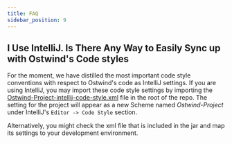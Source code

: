 ```yaml
---
title: FAQ
sidebar_position: 9
---
```


[//]: # (Copyright 2024 Jiaqi Liu)

[//]: # (Licensed under the Apache License, Version 2.0 &#40;the "License"&#41;;)
[//]: # (you may not use this file except in compliance with the License.)
[//]: # (You may obtain a copy of the License at)

[//]: # (    http://www.apache.org/licenses/LICENSE-2.0)

[//]: # (Unless required by applicable law or agreed to in writing, software)
[//]: # (distributed under the License is distributed on an "AS IS" BASIS,)
[//]: # (WITHOUT WARRANTIES OR CONDITIONS OF ANY KIND, either express or implied.)
[//]: # (See the License for the specific language governing permissions and)
[//]: # (limitations under the License.)

I Use IntelliJ. Is There Any Way to Easily Sync up with Ostwind's Code styles
----------------------------------------------------------------------------

For the moment, we have distilled the most important code style conventions with respect to Ostwind's code as IntelliJ
settings. If you are using IntelliJ, you may import these code style settings by importing the
[Ostwind-Project-intellij-code-style.xml] file in the root of the repo. The setting for the project will appear as a new
Scheme named *Ostwind-Project* under IntelliJ's `Editor -> Code Style` section.

Alternatively, you might check the xml file that is included in the jar and map its settings to your development
environment.

[Ostwind-Project-intellij-code-style.xml]: https://github.com/QubitPi/Ostwind/blob/master/Ostwind-Project-intellij-code-style.xml
